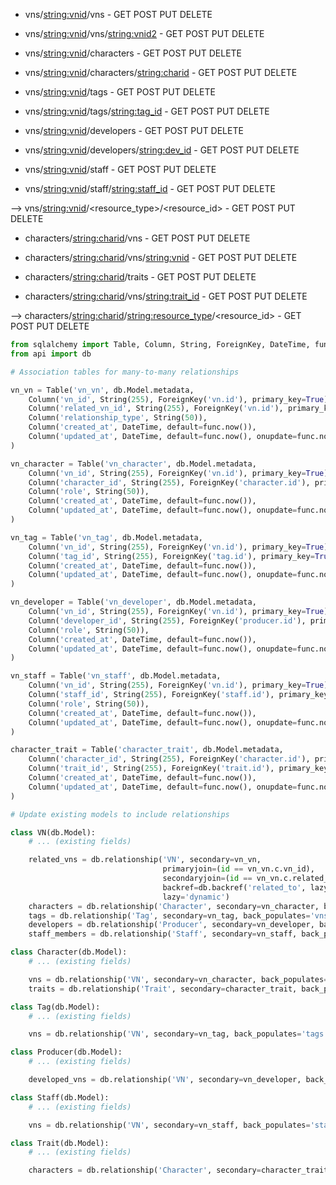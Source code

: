 - vns/<string:vnid>/vns - GET POST PUT DELETE
- vns/<string:vnid>/vns/<string:vnid2> - GET POST PUT DELETE

- vns/<string:vnid>/characters - GET POST PUT DELETE
- vns/<string:vnid>/characters/<string:charid> - GET POST PUT DELETE

- vns/<string:vnid>/tags - GET POST PUT DELETE
- vns/<string:vnid>/tags/<string:tag_id> - GET POST PUT DELETE

- vns/<string:vnid>/developers - GET POST PUT DELETE
- vns/<string:vnid>/developers/<string:dev_id> - GET POST PUT DELETE

- vns/<string:vnid>/staff - GET POST PUT DELETE
- vns/<string:vnid>/staff/<string:staff_id> - GET POST PUT DELETE

--> vns/<string:vnid>/<resource_type>/<resource_id> - GET POST PUT DELETE

<!-- - vns/<string:vnid>/vas
- vns/<string:vnid>/vas/<string:staff_id> -->

- characters/<string:charid>/vns - GET POST PUT DELETE
- characters/<string:charid>/vns/<string:vnid> - GET POST PUT DELETE

- characters/<string:charid>/traits - GET POST PUT DELETE
- characters/<string:charid>/vns/<string:trait_id> - GET POST PUT DELETE

--> characters/<string:charid>/<string:resource_type>/<resource_id> - GET POST PUT DELETE

```py
from sqlalchemy import Table, Column, String, ForeignKey, DateTime, func
from api import db

# Association tables for many-to-many relationships

vn_vn = Table('vn_vn', db.Model.metadata,
    Column('vn_id', String(255), ForeignKey('vn.id'), primary_key=True),
    Column('related_vn_id', String(255), ForeignKey('vn.id'), primary_key=True),
    Column('relationship_type', String(50)),
    Column('created_at', DateTime, default=func.now()),
    Column('updated_at', DateTime, default=func.now(), onupdate=func.now())
)

vn_character = Table('vn_character', db.Model.metadata,
    Column('vn_id', String(255), ForeignKey('vn.id'), primary_key=True),
    Column('character_id', String(255), ForeignKey('character.id'), primary_key=True),
    Column('role', String(50)),
    Column('created_at', DateTime, default=func.now()),
    Column('updated_at', DateTime, default=func.now(), onupdate=func.now())
)

vn_tag = Table('vn_tag', db.Model.metadata,
    Column('vn_id', String(255), ForeignKey('vn.id'), primary_key=True),
    Column('tag_id', String(255), ForeignKey('tag.id'), primary_key=True),
    Column('created_at', DateTime, default=func.now()),
    Column('updated_at', DateTime, default=func.now(), onupdate=func.now())
)

vn_developer = Table('vn_developer', db.Model.metadata,
    Column('vn_id', String(255), ForeignKey('vn.id'), primary_key=True),
    Column('developer_id', String(255), ForeignKey('producer.id'), primary_key=True),
    Column('role', String(50)),
    Column('created_at', DateTime, default=func.now()),
    Column('updated_at', DateTime, default=func.now(), onupdate=func.now())
)

vn_staff = Table('vn_staff', db.Model.metadata,
    Column('vn_id', String(255), ForeignKey('vn.id'), primary_key=True),
    Column('staff_id', String(255), ForeignKey('staff.id'), primary_key=True),
    Column('role', String(50)),
    Column('created_at', DateTime, default=func.now()),
    Column('updated_at', DateTime, default=func.now(), onupdate=func.now())
)

character_trait = Table('character_trait', db.Model.metadata,
    Column('character_id', String(255), ForeignKey('character.id'), primary_key=True),
    Column('trait_id', String(255), ForeignKey('trait.id'), primary_key=True),
    Column('created_at', DateTime, default=func.now()),
    Column('updated_at', DateTime, default=func.now(), onupdate=func.now())
)

# Update existing models to include relationships

class VN(db.Model):
    # ... (existing fields)

    related_vns = db.relationship('VN', secondary=vn_vn,
                                  primaryjoin=(id == vn_vn.c.vn_id),
                                  secondaryjoin=(id == vn_vn.c.related_vn_id),
                                  backref=db.backref('related_to', lazy='dynamic'),
                                  lazy='dynamic')
    characters = db.relationship('Character', secondary=vn_character, back_populates='vns')
    tags = db.relationship('Tag', secondary=vn_tag, back_populates='vns')
    developers = db.relationship('Producer', secondary=vn_developer, back_populates='developed_vns')
    staff_members = db.relationship('Staff', secondary=vn_staff, back_populates='vns')

class Character(db.Model):
    # ... (existing fields)

    vns = db.relationship('VN', secondary=vn_character, back_populates='characters')
    traits = db.relationship('Trait', secondary=character_trait, back_populates='characters')

class Tag(db.Model):
    # ... (existing fields)

    vns = db.relationship('VN', secondary=vn_tag, back_populates='tags')

class Producer(db.Model):
    # ... (existing fields)

    developed_vns = db.relationship('VN', secondary=vn_developer, back_populates='developers')

class Staff(db.Model):
    # ... (existing fields)

    vns = db.relationship('VN', secondary=vn_staff, back_populates='staff_members')

class Trait(db.Model):
    # ... (existing fields)

    characters = db.relationship('Character', secondary=character_trait, back_populates='traits')
```